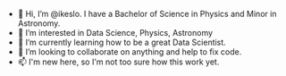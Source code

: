 - 👋 Hi, I’m @ikeslo. I have a Bachelor of Science in Physics and Minor in Astronomy.
- 👀 I’m interested in Data Science, Physics, Astronomy
- 🌱 I’m currently learning how to be a great Data Scientist.  
- 💞️ I’m looking to collaborate on anything and help to fix code.  
- 📫 I'm new here, so I'm not too sure how this work yet. 

<!---
ikeslo/ikeslo is a ✨ special ✨ repository because its `README.md` (this file) appears on your GitHub profile.
You can click the Preview link to take a look at your changes.
--->
